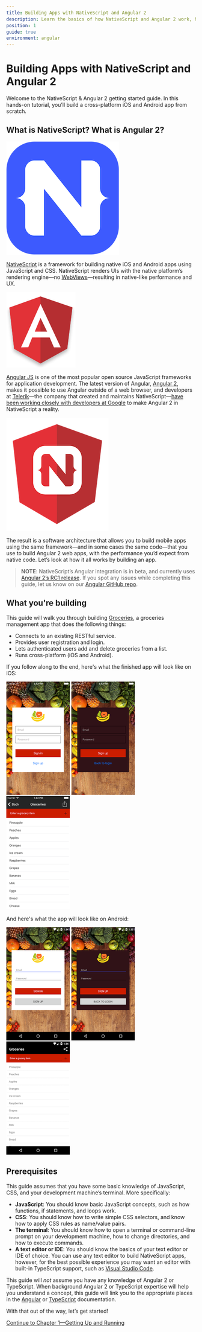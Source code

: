 ```yaml
---
title: Building Apps with NativeScript and Angular 2
description: Learn the basics of how NativeScript and Angular 2 work, how to set up your system, and how to create your first app
position: 1
guide: true
environment: angular
---
```


# Building Apps with NativeScript and Angular 2

Welcome to the NativeScript & Angular 2 getting started guide. In this hands-on tutorial, you’ll build a cross-platform iOS and Android app from scratch.

## What is NativeScript? What is Angular 2?

<div class="intro-box">
  <img src="../img/cli-getting-started/angular/chapter0/NativeScript_logo.png" class="plain" alt="NativeScript logo">
  <p><a href="https://www.nativescript.org/">NativeScript</a> is a framework for building native iOS and Android apps using JavaScript and CSS. NativeScript renders UIs with the native platform’s rendering engine—no <a href="http://developer.telerik.com/featured/what-is-a-webview/">WebViews</a>—resulting in native-like performance and UX.</p>
</div>

<div class="intro-box">
  <img src="../img/cli-getting-started/angular/chapter0/Angular_logo.png" class="plain" alt="Angular logo">
  <p><a href="https://angularjs.org/">Angular JS</a> is one of the most popular open source JavaScript frameworks for application development. The latest version of Angular, <a href="https://angular.io/">Angular 2</a>, makes it possible to use Angular outside of a web browser, and developers at <a href="http://www.telerik.com/">Telerik</a>—the company that created and maintains NativeScript—<a href="https://docs.google.com/document/d/1J6fZcVbVa6uONVCJIox2A3Jn5TWgspLufmryfA1OXGk/edit#heading=h.trgonlvb0z3j">have been working closely with developers at Google</a> to make Angular 2 in NativeScript a reality.</p>
</div>

<div class="intro-box">
  <img src="../img/cli-getting-started/angular/chapter0/NativeScript_Angular_logo.png" class="plain" alt="Angular logo">
  <p>The result is a software architecture that allows you to build mobile apps using the same framework—and in some cases the same code—that you use to build Angular 2 web apps, with the performance you’d expect from native code. Let’s look at how it all works by building an app.</p>
</div>

> **NOTE**: NativeScript’s Angular integration is in beta, and currently uses [Angular 2’s RC1 release](https://github.com/angular/angular/blob/master/CHANGELOG.md#200-rc1-2016-05-03). If you spot any issues while completing this guide, let us know on our [Angular GitHub repo](https://github.com/NativeScript/nativescript-angular/issues).

## What you're building

This guide will walk you through building [Groceries](https://github.com/NativeScript/sample-Groceries), a groceries management app that does the following things:

- Connects to an existing RESTful service.
- Provides user registration and login.
- Lets authenticated users add and delete groceries from a list.
- Runs cross-platform (iOS and Android).

If you follow along to the end, here's what the finished app will look like on iOS:

<img src="../img/cli-getting-started/angular/chapter0/ios/1.png" alt="Final look of iOS app 1" style="height: 300px;">
<img src="../img/cli-getting-started/angular/chapter0/ios/2.png" alt="Final look of iOS app 1" style="height: 300px;">
<img src="../img/cli-getting-started/angular/chapter0/ios/3.png" alt="Final look of iOS app 1" style="height: 300px;">

And here's what the app will look like on Android:

<img src="../img/cli-getting-started/angular/chapter0/android/1.png" alt="Final look of Android app 1" style="height: 300px;">
<img src="../img/cli-getting-started/angular/chapter0/android/2.png" alt="Final look of Android app 1" style="height: 300px;">
<img src="../img/cli-getting-started/angular/chapter0/android/3.png" alt="Final look of Android app 1" style="height: 300px;">

## Prerequisites

This guide assumes that you have some basic knowledge of JavaScript, CSS, and your development machine’s terminal. More specifically:

* **JavaScript**: You should know basic JavaScript concepts, such as how functions, if statements, and loops work.
* **CSS**: You should know how to write simple CSS selectors, and know how to apply CSS rules as name/value pairs.
* **The terminal**: You should know how to open a terminal or command-line prompt on your development machine, how to change directories, and how to execute commands.
* **A text editor or IDE**: You should know the basics of your text editor or IDE of choice. You can use any text editor to build NativeScript apps, however, for the best possible experience you may want an editor with built-in TypeScript support, such as [Visual Studio Code](https://code.visualstudio.com/).

This guide will _not_ assume you have any knowledge of Angular 2 or TypeScript. When background Angular 2 or TypeScript expertise will help you understand a concept, this guide will link you to the appropriate places in the [Angular](https://angular.io/docs/ts/latest/) or [TypeScript](http://www.typescriptlang.org/Handbook) documentation.

With that out of the way, let’s get started!

<div class="next-chapter-link-container">
  <a href="ng-chapter-1">Continue to Chapter 1—Getting Up and Running</a>
</div>

